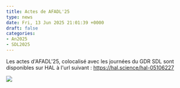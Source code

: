 ```yaml
---
title: Actes de AFADL'25
type: news
date: Fri, 13 Jun 2025 21:01:39 +0000
draft: false
categories:
- An2025
- SDL2025
---
```


Les actes d'AFADL'25, colocalisé avec les journées du GDR SDL sont disponibles sur HAL à l'url suivant : <https://hal.science/hal-05106227>

![](https://gdr-gpl.cnrs.fr/wp-content/uploads/2025/06/92120642-41EC-45F4-8B55-0D60B009A192.png)
